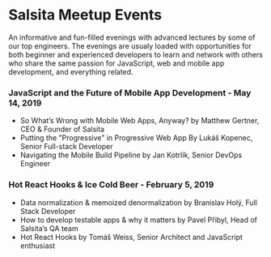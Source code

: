 # Salsita Meetup Events

An informative and fun-filled evenings with advanced lectures by some of our top engineers. The evenings are usualy loaded with opportunities for both beginner and experienced developers to learn and network with others who share the same passion for JavaScript, web and mobile app development, and everything related.

### JavaScript and the Future of Mobile App Development - May 14, 2019
* So What’s Wrong with Mobile Web Apps, Anyway? by Matthew Gertner, CEO & Founder of Salsita
* Putting the "Progressive" in Progressive Web App By Lukáš Kopenec, Senior Full-stack Developer
* Navigating the Mobile Build Pipeline by Jan Kotrlík, Senior DevOps Engineer

### Hot React Hooks & Ice Cold Beer - February 5, 2019
* Data normalization & memoized denormalization by Branislav Holý, Full Stack Developer
* How to develop testable apps & why it matters by Pavel Přibyl, Head of Salsita’s QA team
* Hot React Hooks by Tomáš Weiss, Senior Architect and JavaScript enthusiast

